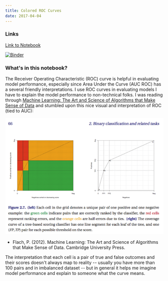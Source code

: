 ```yaml
---
title: Colored ROC Curves
date: 2017-04-04
---
```


### Links

[Link to Notebook](https://github.com/pmbaumgartner/binder-notebooks/blob/master/colored-roc-curves.ipynb)

[![Binder](https://mybinder.org/badge.svg)](https://mybinder.org/v2/gh/pmbaumgartner/binder-notebooks/master)

### What's in this notebook?

The Receiver Operating Characteristic (ROC) curve is helpful in evaluating model performance, especially since Area Under the Curve (AUC ROC) has a several friendly interpretations. I use ROC curves in evaluating models I have to explain the model performance to non-technical folks. I was reading through [Machine Learning: The Art and Science of Algorithms that Make Sense of Data](http://a.co/dnKG3eO) and stumbled upon this nice visual and interpretation of ROC (tied to AUC):

![png](/images/coloredROCsm.png)

- Flach, P. (2012). Machine Learning: The Art and Science of Algorithms that Make Sense of Data. Cambridge University Press.

The interpretation that each cell is a pair of true and false outcomes and their scores doesn't always map to reality -- usually you have more than 100 pairs and in imbalanced dataset -- but in general it helps me imagine model performance and explain to someone what the curve means.
